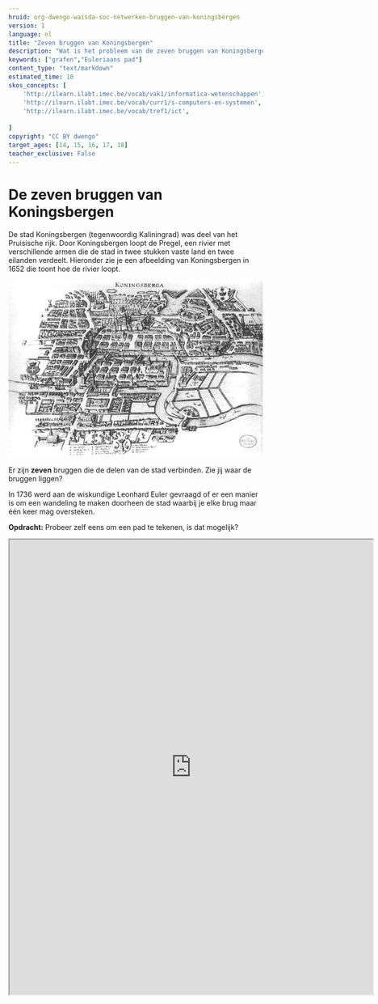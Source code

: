```yaml
---
hruid: org-dwengo-waisda-soc-netwerken-bruggen-van-koningsbergen
version: 1
language: nl
title: "Zeven bruggen van Koningsbergen"
description: "Wat is het probleem van de zeven bruggen van Koningsbergen en wat heeft het met grafen te maken?"
keywords: ["grafen","Euleriaans pad"]
content_type: "text/markdown"
estimated_time: 10
skos_concepts: [
    'http://ilearn.ilabt.imec.be/vocab/vak1/informatica-wetenschappen', 
    'http://ilearn.ilabt.imec.be/vocab/curr1/s-computers-en-systemen',
    'http://ilearn.ilabt.imec.be/vocab/tref1/ict',

]
copyright: "CC BY dwengo"
target_ages: [14, 15, 16, 17, 18]
teacher_exclusive: False
---
```


# De zeven bruggen van Koningsbergen

De stad Koningsbergen (tegenwoordig Kaliningrad) was deel van het Pruisische rijk. Door Koningsbergen loopt de Pregel, een rivier met verschillende armen die de stad in twee stukken vaste land en twee eilanden verdeelt. Hieronder zie je een afbeelding van Koningsbergen in 1652 die toont hoe de rivier loopt.

![](img/koningsbergen_in_1652.jpg)

Er zijn **zeven** bruggen die de delen van de stad verbinden. Zie jij waar de bruggen liggen?

In 1736 werd aan de wiskundige Leonhard Euler gevraagd of er een manier is om een wandeling te maken doorheen de stad waarbij je elke brug maar één keer mag oversteken. 

**Opdracht:** Probeer zelf eens om een pad te tekenen, is dat mogelijk? 

<iframe src="https://dwengo.org/koningsbergen" title="koningsbergen probleem" width="720px" height="900px"></iframe>

